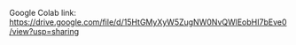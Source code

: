 Google Colab link:
https://drive.google.com/file/d/15HtGMyXyW5ZugNW0NvQWlEobHI7bEve0/view?usp=sharing